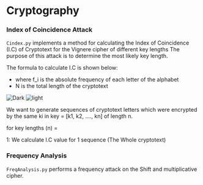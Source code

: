 # Cryptography



### Index of Coincidence Attack

`Cindex.py` implements a method for calculating the Index of Coincidence (I.C) of Cryptotext for the Vignere cipher of different key lengths
The purpose of this attack is to determine the most likely key length.

The formula to calculate I.C is shown below:

- where f_i is the absolute frequency of each letter of the alphabet
- N is the total length of the cryptotext

![Dark](https://latex.codecogs.com/svg.image?\mathbf{\color{white}&space;I.C&space;=\frac{\sum_{i=1}^{k}&space;f_{i}(f_{i}-1)}{N(N-1)}#gh-dark-mode-only)
![light](https://latex.codecogs.com/svg.image?\mathbf{\color{black}&space;I.C&space;=\frac{\sum_{i=1}^{k}&space;f_{i}(f_{i}-1)}{N(N-1)}#gh-light-mode-only)

We want to generate sequences of cryptotext letters which were encrypted by the same ki in key = [k1, k2, ...., kn] of length n.

for key lengths (n) = 

1: We calculate I.C value for 1 sequence (The Whole cryptotext)

### Frequency Analysis

`FreqAnalysis.py` performs a frequency attack on the Shift and multiplicative cipher.



